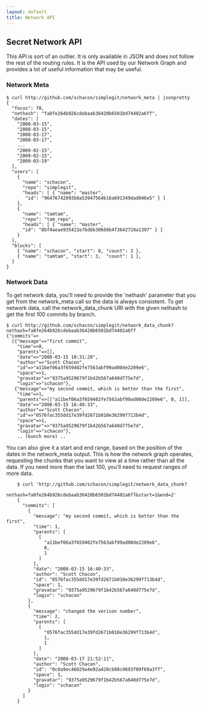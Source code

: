 ```yaml
---
layout: default
title: Network API
---
```


## Secret Network API ##

This API is sort of an outlier.  It is only available in JSON and does not follow the rest of the routing rules.  It is the API used by our Network Graph and provides a lot of useful information that may be useful.

### Network Meta ###

	$ curl http://github.com/schacon/simplegit/network_meta | jsonpretty
	{
	  "focus": 78,
	  "nethash": "fa8fe264b926cdebaab36420b6501bd74402a6ff",
	  "dates": [
	    "2008-03-15",
	    "2008-03-15",
	    "2008-03-17",
	    "2008-03-17",
	    ...
	    "2009-02-15",
	    "2009-02-15",
	    "2009-03-19"
	  ],
	  "users": [
	    {
	      "name": "schacon",
	      "repo": "simplegit",
	      "heads": [ { "name": "master",
	       "id": "96476742093b8a53947564b16a691349dad846e5" } ]
	    },
	    {
	      "name": "tamtam",
	      "repo": "tam_repo",
	      "heads": [ { "name": "master",
	 	  "id": "8bf4aeae935422e7bdbb30660b4f3642728a1397" } ]
	    }
	  ],
	  "blocks": [
	    { "name": "schacon", "start": 0, "count": 3 },
	    { "name": "tamtam", "start": 3,  "count": 1 },
	  ]
	}

### Network Data ###

To get network data, you'll need to provide the 'nethash' parameter that you get from the network\_meta call so the data is always consistent.  To get network data, call the network\_data\_chunk URI with the given nethash to get the first 100 commits by branch.

	$ curl http://github.com/schacon/simplegit/network_data_chunk?nethash=fa8fe264b926cdebaab36420b6501bd74402a6ff
	{"commits"=>
	  [{"message"=>"first commit",
	    "time"=>0,
	    "parents"=>[],
	    "date"=>"2008-03-15 10:31:28",
	    "author"=>"Scott Chacon",
	    "id"=>"a11bef06a3f659402fe7563abf99ad00de2209e6",
	    "space"=>1,
	    "gravatar"=>"9375a9529679f1b42b567a640d775e7d",
	    "login"=>"schacon"},
	   {"message"=>"my second commit, which is better than the first",
	    "time"=>1,
	    "parents"=>[["a11bef06a3f659402fe7563abf99ad00de2209e6", 0, 1]],
	    "date"=>"2008-03-15 16:40:33",
	    "author"=>"Scott Chacon",
	    "id"=>"0576fac355dd17e39fd2671b010e36299f713b4d",
	    "space"=>1,
	    "gravatar"=>"9375a9529679f1b42b567a640d775e7d",
	    "login"=>"schacon"},
		.. (bunch more) ..

You can also give it a start and end range, based on the position of the dates in the network\_meta output.  This is how the network graph operates, requesting the chunks that you want to view at a time rather than all the data.  If you need more than the last 100, you'll need to request ranges of more data.

		$ curl 'http://github.com/schacon/simplegit/network_data_chunk?
			nethash=fa8fe264b926cdebaab36420b6501bd74402a6ff&start=1&end=2'
		{
		  "commits": [
		    {
		      "message": "my second commit, which is better than the first",
		      "time": 1,
		      "parents": [
		        [
		          "a11bef06a3f659402fe7563abf99ad00de2209e6",
		          0,
		          1
		        ]
		      ],
		      "date": "2008-03-15 16:40:33",
		      "author": "Scott Chacon",
		      "id": "0576fac355dd17e39fd2671b010e36299f713b4d",
		      "space": 1,
		      "gravatar": "9375a9529679f1b42b567a640d775e7d",
		      "login": "schacon"
		    },
		    {
		      "message": "changed the verison number",
		      "time": 2,
		      "parents": [
		        [
		          "0576fac355dd17e39fd2671b010e36299f713b4d",
		          1,
		          1
		        ]
		      ],
		      "date": "2008-03-17 21:52:11",
		      "author": "Scott Chacon",
		      "id": "0c8a9ec46029a4e92a428cb98c9693f09f69a3ff",
		      "space": 1,
		      "gravatar": "9375a9529679f1b42b567a640d775e7d",
		      "login": "schacon"
		    }
		  ]
		}

